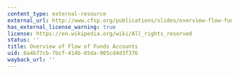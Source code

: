 ```yaml
---
content_type: external-resource
external_url: http://www.cfsp.org/publications/slides/overview-flow-funds-accounts#.Ui144T_hc0k
has_external_license_warning: true
license: https://en.wikipedia.org/wiki/All_rights_reserved
status: ''
title: Overview of Flow of Funds Accounts
uid: 8a4b77cb-7bcf-414b-85da-905cd4d3f376
wayback_url: ''
---
```

